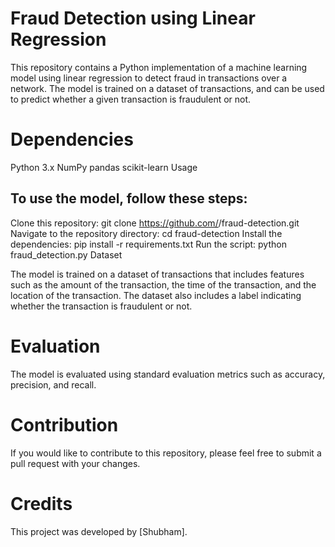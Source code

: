 # Fraud Detection using Linear Regression

This repository contains a Python implementation of a machine learning model using linear regression to detect fraud in transactions over a network. The model is trained on a dataset of transactions, and can be used to predict whether a given transaction is fraudulent or not.

# Dependencies

Python 3.x
NumPy
pandas
scikit-learn
Usage

## To use the model, follow these steps:

Clone this repository: git clone https://github.com/<shubham-attri>/fraud-detection.git
Navigate to the repository directory: cd fraud-detection
Install the dependencies: pip install -r requirements.txt
Run the script: python fraud_detection.py
Dataset

The model is trained on a dataset of transactions that includes features such as the amount of the transaction, the time of the transaction, and the location of the transaction. The dataset also includes a label indicating whether the transaction is fraudulent or not. 

# Evaluation

The model is evaluated using standard evaluation metrics such as accuracy, precision, and recall.

# Contribution

If you would like to contribute to this repository, please feel free to submit a pull request with your changes.


# Credits

This project was developed by [Shubham].
